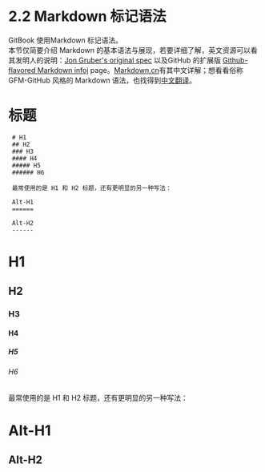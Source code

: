 # 2.2 Markdown 标记语法
GitBook 使用Markdown 标记语法。  
本节仅简要介绍 Markdown 的基本语法与展现，若要详细了解，英文资源可以看其发明人的说明：[Jon Gruber's original spec](http://daringfireball.net/projects/markdown/) 以及GitHub 的扩展版 [Github-flavored Markdown infoj](http://github.github.com/github-flavored-markdown/) page。[Markdown.cn](http://markdown.cn)有其中文详解；想看看俗称 GFM-GitHub 风格的 Markdown 语法，也找得到[中文翻译](https://github.com/cssmagic/blog/issues/13)。  

# **标题**
     # H1
     ## H2
     ### H3
     #### H4
     ##### H5
     ###### H6
     
     最常使用的是 H1 和 H2 标题，还有更明显的另一种写法：
     
     Alt-H1
     ======
     
     Alt-H2
     ------

# H1
## H2
### H3
#### H4
##### H5
###### H6

最常使用的是 H1 和 H2 标题，还有更明显的另一种写法：

Alt-H1
======

Alt-H2  
------